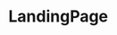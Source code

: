 # LandingPage
<!DOCTYPE html>
<html>
<head>
    <title>Query String Example</title>
    <script src="https://code.jquery.com/jquery-3.6.0.min.js"></script>
    <script>
        $(document).ready(function() {
            // Get the query string from the current URL
            var queryString = window.location.search;

            // Print the query string to the HTML element with id "output"
            $("#output").text(queryString);
        });
    </script>
</head>
<body>
    <h1>Query String Example</h1>
    <p id="output"></p>
</body>
</html>
